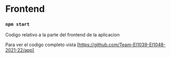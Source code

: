 # Frontend

### `npm start`

Codigo relativo a la parte del frontend de la aplicacion

Para ver el codigo completo vista [https://github.com/Team-EI1039-EI1048-2021-22/app]